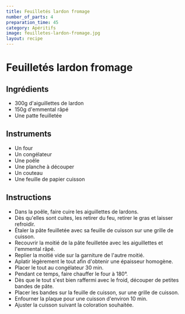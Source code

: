 ```yaml
---
title: Feuilletés lardon fromage
number_of_parts: 4
preparation_time: 45
category: Apéritifs
image: feuilletes-lardon-fromage.jpg
layout: recipe
---
```

# Feuilletés lardon fromage

## Ingrédients

- 300g d'aiguillettes de lardon
- 150g d'emmental râpé
- Une patte feuilletée

## Instruments

- Un four
- Un congélateur
- Une poêle
- Une planche à découper
- Un couteau
- Une feuille de papier cuisson

## Instructions

- Dans la poêle, faire cuire les aiguillettes de lardons.
- Dès qu'elles sont cuites, les retirer du feu, retirer le gras et laisser refroidir.
- Étaler la pâte feuilletée avec sa feuille de cuisson sur une grille de cuisson.
- Recouvrir la moitié de la pâte feuilletée avec les aiguillettes et l'emmental râpé.
- Replier la moitié vide sur la garniture de l'autre moitié.
- Aplatir légèrement le tout afin d'obtenir une épaisseur homogène.
- Placer le tout au congélateur 30 min.
- Pendant ce temps, faire chauffer le four à 180°.
- Dès que le tout s'est bien raffermi avec le froid, découper de petites bandes de pâte.
- Placer les bandes sur la feuille de cuisson, sur une grille de cuisson.
- Enfourner la plaque pour une cuisson d'environ 10 min.
- Ajuster la cuisson suivant la coloration souhaitée.
